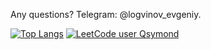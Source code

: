 Any questions? Telegram: @logvinov_evgeniy.  

[![Top Langs](https://github-readme-stats.vercel.app/api/top-langs/?username=evgeniymsk)](https://github.com/anuraghazra/github-readme-stats)
[![LeetCode user Qsymond](https://img.shields.io/badge/dynamic/json?style=for-the-badge&labelColor=black&color=%23ffa116&label=Solved&query=solvedOverTotal&url=https%3A%2F%2Fleetcode-badge.vercel.app%2Fapi%2Fusers%2FQsymond&logo=leetcode&logoColor=yellow)](https://leetcode.com/Qsymond/)
<!--
**EvgeniyMsk/EvgeniyMsk** is a ✨ _special_ ✨ repository because its `README.md` (this file) appears on your GitHub profile.

Here are some ideas to get you started:

- 🔭 I’m currently working on ...
- 🌱 I’m currently learning ...
- 👯 I’m looking to collaborate on ...
- 🤔 I’m looking for help with ...
- 💬 Ask me about ...
- 📫 How to reach me: ...
- 😄 Pronouns: ...
- ⚡ Fun fact: ...
-->

